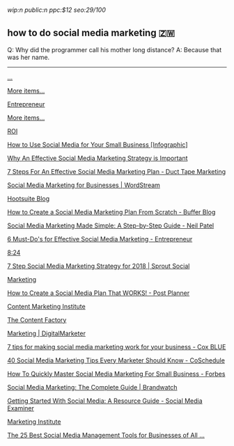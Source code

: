 ###### wip:n public:n ppc:$12 seo:29/100

## how to do social media marketing :zimbabwe:

Q:	Why did the programmer call his mother long distance?
A:	Because that was her name.


----------


[      ... ](https://www.ducttapemarketing.com/social-media-marketing-plan/amp/)

[More items...](http://www.entrepreneur.com/article/217578)

[      Entrepreneur](http://www.entrepreneur.com/article/217578)

[More items... ](https://www.lyfemarketing.com/blog/successful-social-media-marketing/)

[      ROI ](https://www.lyfemarketing.com/blog/successful-social-media-marketing/)

[      How to Use Social Media for Your Small Business [Infographic] ](https://www.postplanner.com/blog/use-social-media-for-your-small-business/)

[      Why An Effective Social Media Marketing Strategy is Important ](https://www.lyfemarketing.com/blog/effective-social-media-marketing-strategy/)

[7 Steps For An Effective Social Media Marketing Plan - Duct Tape Marketing ](http://www.ducttapemarketing.com/social-media-marketing-plan/amp/)

[Social Media Marketing for Businesses | WordStream ](http://www.wordstream.com/social-media-marketing)

[Hootsuite Blog ](http://blog.hootsuite.com/how-to-create-a-social-media-marketing-plan/amp/)

[How to Create a Social Media Marketing Plan From Scratch - Buffer Blog ](http://blog.bufferapp.com/social-media-marketing-plan/amp)

[Social Media Marketing Made Simple: A Step-by-Step Guide - Neil Patel ](http://neilpatel.com/what-is-social-media-marketing/?amp)

[6 Must-Do's for Effective Social Media Marketing - Entrepreneur ](http://www.entrepreneur.com/amphtml/292169)

[8:24 ](http://www.youtube.com/watch?v=-tdFvJLw2UQ&vl=en)

[7 Step Social Media Marketing Strategy for 2018 | Sprout Social ](http://sproutsocial.com/insights/social-media-marketing-strategy/amp/)

[Marketing ](http://www.lyfemarketing.com/blog/social-media-marketing-strategy/)

[How to Create a Social Media Plan That WORKS! - Post Planner ](http://www.postplanner.com/blog/how-to-create-a-social-media-plan/?hs_amp=true)

[Content Marketing Institute ](http://contentmarketinginstitute.com/2018/11/smart-social-media-plan/)

[The Content Factory ](http://www.contentfac.com/9-reasons-social-media-marketing-should-top-your-to-do-list/)

[Marketing | DigitalMarketer ](http://www.digitalmarketer.com/digital-marketing/social-media-marketing-strategy/)

[7 tips for making social media marketing work for your business - Cox BLUE ](http://www.coxblue.com/7-tips-for-making-social-media-marketing-work-for-your-business/amp/)

[40 Social Media Marketing Tips Every Marketer Should Know - CoSchedule ](http://coschedule.com/blog/social-media-marketing-tips/)

[How To Quickly Master Social Media Marketing For Small Business - Forbes ](http://www.forbes.com/sites/sujanpatel/2015/07/09/how-to-quickly-master-social-media-marketing-for-small-business/amp/)

[Social Media Marketing: The Complete Guide | Brandwatch ](http://www.brandwatch.com/blog/social-media-marketing/amp/)

[Getting Started With Social Media: A Resource Guide - Social Media Examiner ](http://www.socialmediaexaminer.com/getting-started/)

[Marketing Institute ](http://digitalmarketinginstitute.com/en-ca/blog/how-to-kickstart-your-social-media-marketing-career)

[The 25 Best Social Media Management Tools for Businesses of All ... ](http://blog.bufferapp.com/social-media-management-tools/amp)

